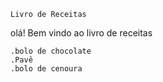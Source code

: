  

	Livro de Receitas 

olá! Bem vindo ao livro de receitas

    .bolo de chocolate
    .Pavê
    .bolo de cenoura

